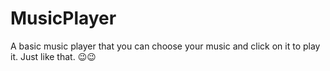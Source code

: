 # MusicPlayer
A basic music player that you can choose your music and click on it to play it. Just like that. 😉😉
